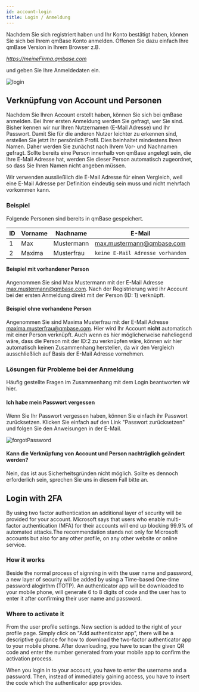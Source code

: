 ```yaml
---
id: account-login
title: Login / Anmeldung
---
```


Nachdem Sie sich registriert haben und Ihr Konto bestätigt haben, können Sie sich bei Ihrem qmBase Konto anmelden. Öffenen Sie dazu einfach Ihre qmBase Version in Ihrem Browser z.B.

_https://meineFirma.qmbase.com_

und geben Sie Ihre Anmeldedaten ein.

![login](https://caqadmin.blob.core.windows.net/public-screenshots/manual-screenshots/Screenshot%202021-05-24_login.png)

## Verknüpfung von Account und Personen

Nachdem Sie Ihren Account erstellt haben, können Sie sich bei qmBase anmelden. Bei Ihrer ersten Anmeldung werden Sie gefragt, wer Sie sind. Bisher kennen wir nur Ihren Nutzernamen (E-Mail Adresse) und Ihr Passwort. Damit Sie für die anderen Nutzer leichter zu erkennen sind, erstellen Sie jetzt Ihr persönlich Profil. Dies beinhaltet mindestens Ihren Namen. Daher werden Sie zunächst nach Ihrem Vor- und Nachnamen gefragt. Sollte bereits eine Person innerhalb von qmBase angelegt sein, die Ihre E-Mail Adresse hat, werden Sie dieser Person automatisch zugeordnet, so dass Sie Ihren Namen nicht angeben müssen.

Wir verwenden aussließlich die E-Mail Adresse für einen Vergleich, weil eine E-Mail Adresse per Definition eindeutig sein muss und nicht mehrfach vorkommen kann.

### Beispiel

Folgende Personen sind bereits in qmBase gespeichert.

| ID  | Vorname | Nachname   | E-Mail                                      |
| --- | ------- | ---------- | ------------------------------------------- |
| 1   | Max     | Mustermann | max.mustermann@qmbase.com                   |
| 2   | Maxima  | Musterfrau | <code>keine E-Mail Adresse vorhanden</code> |

#### Beispiel mit vorhandener Person

Angenommen Sie sind Max Mustermann mit der E-Mail Adresse max.mustermann@qmbase.com. Nach der Registrierung wird ihr Account bei der ersten Anmeldung direkt mit der Person (ID: 1) verknüpft.

#### Beispiel ohne vorhandene Person

Angenommen Sie sind Maxima Musterfrau mit der E-Mail Adresse maxima.musterfrau@qmbase.com. Hier wird Ihr Account **nicht** automatisch mit einer Person verknüpft. Auch wenn es hier möglicherweise naheliegend wäre, dass die Person mit der ID:2 zu verknüpfen wäre, können wir hier automatisch keinen Zusammenhang herstellen, da wir den Vergleich ausschließlich auf Basis der E-Mail Adresse vornehmen.

### Lösungen für Probleme bei der Anmeldung

Häufig gestellte Fragen im Zusammenhang mit dem Login beantworten wir hier.

#### Ich habe mein Passwort vergessen

Wenn Sie Ihr Passwort vergessen haben, können Sie einfach ihr Passwort zurücksetzen. Klicken Sie einfach auf den Link "Passwort zurücksetzen" und folgen Sie den Anweisungen in der E-Mail.

![forgotPassword](https://caqadmin.blob.core.windows.net/public-screenshots/manual-screenshots/Screenshot%202021-05-24_forgotPassword.png)

#### Kann die Verknüpfung von Account und Person nachträglich geändert werden?

Nein, das ist aus Sicherheitsgründen nicht möglich. Sollte es dennoch erforderlich sein, sprechen Sie uns in diesem Fall bitte an.

## Login with 2FA

By using two factor authentication an additional layer of security will be provided for your account. Microsoft says that users who enable multi-factor authentication (MFA) for their accounts will end up blocking 99.9% of automated attacks.The recommendation stands not only for Microsoft accounts but also for any other profile, on any other website or online service.

### How it works

Beside the normal process of signning in with the user name and password, a new layer of security will be added by using a Time-based One-time password alogirthm (TOTP). An authenticator app will be downloaded to your mobile phone, will generate 6 to 8 digits of code and the user has to enter it after confirming their user name and password.

### Where to activate it

From the user profile settings. New section is added to the right of your profile page. Simply click on "Add authenticator app", there will be a descriptive guidance for how to download the two-factor authenticator app to your mobile phone. After downloading, you have to scan the given QR code and enter the number generated from your mobile app to confirm the activation process.

When you login in to your account, you have to enter the username and a password. Then, instead of immediately gaining access, you have to insert the code which the authenticator app provides.
